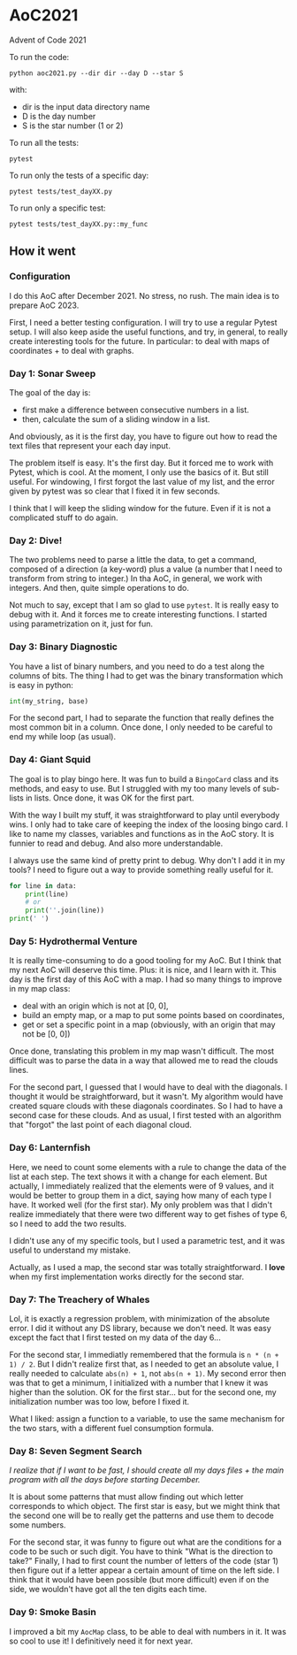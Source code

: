 # AoC2021

Advent of Code 2021

To run the code:

```commandline
python aoc2021.py --dir dir --day D --star S
```
with:

- dir is the input data directory name
- D is the day number
- S is the star number (1 or 2)

To run all the tests:

```commandline
pytest
```

To run only the tests of a specific day:

```commandline
pytest tests/test_dayXX.py
```

To run only a specific test:

```commandline
pytest tests/test_dayXX.py::my_func
```

## How it went

### Configuration

I do this AoC after December 2021. No stress, no rush. The main idea is to prepare AoC 2023.

First, I need a better testing configuration. I will try to use a regular Pytest setup. I will also keep aside the
useful functions, and try, in general, to really create interesting tools for the future. In particular: to deal with
maps of coordinates + to deal with graphs.

### Day 1: Sonar Sweep

The goal of the day is:

- first make a difference between consecutive numbers in a list.
- then, calculate the sum of a sliding window in a list.

And obviously, as it is the first day, you have to figure out how to read the text files that represent your each day
input.

The problem itself is easy. It's the first day. But it forced me to work with Pytest, which is cool. At the moment, I
only use the basics of it. But still useful. For windowing, I first forgot the last value of my list, and the error
given by pytest was so clear that I fixed it in few seconds.

I think that I will keep the sliding window for the future. Even if it is not a complicated stuff to do again.

### Day 2: Dive!

The two problems need to parse a little the data, to get a command, composed of a direction (a key-word) plus a value
(a number that I need to transform from string to integer.) In tha AoC, in general, we work with integers. And then,
quite simple operations to do.

Not much to say, except that I am so glad to use `pytest`. It is really easy to debug with it. And it forces me to
create interesting functions. I started using parametrization on it, just for fun.

### Day 3: Binary Diagnostic

You have a list of binary numbers, and you need to do a test along the columns of bits. The thing I had to get was the
binary transformation which is easy in python:

```python
int(my_string, base)
```

For the second part, I had to separate the function that really defines the most common bit in a column. Once done, I
only needed to be careful to end my while loop (as usual).

### Day 4: Giant Squid

The goal is to play bingo here. It was fun to build a `BingoCard` class and its methods, and easy to use. But I
struggled with my too many levels of sub-lists in lists. Once done, it was OK for the first part.

With the way I built my stuff, it was straightforward to play until everybody wins. I only had to take care of keeping
the index of the loosing bingo card. I like to name my classes, variables and functions as in the AoC story. It is
funnier to read and debug. And also more understandable.

I always use the same kind of pretty print to debug. Why don't I add it in my tools? I need to figure out a way to
provide something really useful for it.

```python
for line in data:
    print(line)
    # or
    print(''.join(line))
print(' ')
```

### Day 5: Hydrothermal Venture

It is really time-consuming to do a good tooling for my AoC. But I think that my next AoC will deserve this time. Plus:
it is nice, and I learn with it. This day is the first day of this AoC with a map. I had so many things to improve in my
map class: 
- deal with an origin which is not at [0, 0],
- build an empty map, or a map to put some points based on coordinates,
- get or set a specific point in a map (obviously, with an origin that may not be [0, 0])

Once done, translating this problem in my map wasn't difficult. The most difficult was to parse the data in a way that
allowed me to read the clouds lines.

For the second part, I guessed that I would have to deal with the diagonals. I thought it would be straightforward, but
it wasn't. My algorithm would have created square clouds with these diagonals coordinates. So I had to have a second
case for these clouds. And as usual, I first tested with an algorithm that "forgot" the last point of each diagonal
cloud.

### Day 6: Lanternfish

Here, we need to count some elements with a rule to change the data of the list at each step. The text shows it with a
change for each element. But actually, I immediately realized that the elements were of 9 values, and it would be better
to group them in a dict, saying how many of each type I have. It worked well (for the first star). My only problem was
that I didn't realize immediately that there were two different way to get fishes of type 6, so I need to add the two
results.

I didn't use any of my specific tools, but I used a parametric test, and it was useful to understand my mistake.

Actually, as I used a map, the second star was totally straightforward. I **love** when my first implementation works
directly for the second star.

### Day 7: The Treachery of Whales

Lol, it is exactly a regression problem, with minimization of the absolute error. I did it without any DS library,
because we don't need. It was easy except the fact that I first tested on my data of the day 6...

For the second star, I immediatly remembered that the formula is `n * (n + 1) / 2`. But I didn't realize first that, as
I needed to get an absolute value, I really needed to calculate `abs(n) + 1`, not `abs(n + 1)`. My second error then was
that to get a minimum, I initialized with a number that I knew it was higher than the solution. OK for the first star...
but for the second one, my initialization number was too low, before I fixed it.

What I liked: assign a function to a variable, to use the same mechanism for the two stars, with a different fuel
consumption formula.

### Day 8: Seven Segment Search

_I realize that if I want to be fast, I should create all my days files + the main program with all the days before
starting December._

It is about some patterns that must allow finding out which letter corresponds to which object. The first star is easy,
but we might think that the second one will be to really get the patterns and use them to decode some numbers.

For the second star, it was funny to figure out what are the conditions for a code to be such or such digit. You have to
think "What is the direction to take?" Finally, I had to first count the number of letters of the code (star 1) then
figure out if a letter appear a certain amount of time on the left side. I think that it would have been possible (but
more difficult) even if on the side, we wouldn't have got all the ten digits each time.

### Day 9: Smoke Basin

I improved a bit my `AocMap` class, to be able to deal with numbers in it. It was so cool to use it! I definitively
need it for next year.